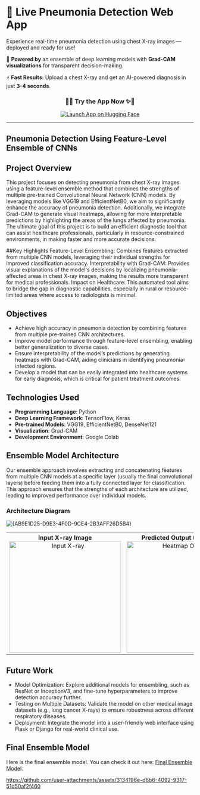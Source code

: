 # 🚀 Live Pneumonia Detection Web App

Experience real-time pneumonia detection using chest X-ray images — deployed and ready for use!

🧠 **Powered by** an ensemble of deep learning models with **Grad-CAM visualizations** for transparent decision-making.

⚡ **Fast Results:** Upload a chest X-ray and get an AI-powered diagnosis in just **3–4 seconds**.

<h3 align="center">🧪✨ <strong>Try the App Now</strong> ✨🧪</h3>

<p align="center">
  <a href="https://huggingface.co/spaces/hp733/pneumonia-xray-detector" target="_blank">
    <img src="https://img.shields.io/badge/👉%20Launch%20Pneumonia%20Detector-%20Click%20Here-ff69b4?style=for-the-badge&logo=huggingface&logoColor=white" alt="Launch App on Hugging Face"/>
  </a>
</p>

---

## Pneumonia Detection Using Feature-Level Ensemble of CNNs

## Project Overview
This project focuses on detecting pneumonia from chest X-ray images using a feature-level ensemble method that combines the strengths of multiple pre-trained Convolutional Neural Network (CNN) models. By leveraging models like VGG19 and EfficientNetB0, we aim to significantly enhance the accuracy of pneumonia detection. Additionally, we integrate Grad-CAM to generate visual heatmaps, allowing for more interpretable predictions by highlighting the areas of the lungs affected by pneumonia. The ultimate goal of this project is to build an efficient diagnostic tool that can assist healthcare professionals, particularly in resource-constrained environments, in making faster and more accurate decisions.

##Key Highlights
Feature-Level Ensembling: Combines features extracted from multiple CNN models, leveraging their individual strengths for improved classification accuracy.
Interpretability with Grad-CAM: Provides visual explanations of the model's decisions by localizing pneumonia-affected areas in chest X-ray images, making the results more transparent for medical professionals.
Impact on Healthcare: This automated tool aims to bridge the gap in diagnostic capabilities, especially in rural or resource-limited areas where access to radiologists is minimal.

## Objectives
- Achieve high accuracy in pneumonia detection by combining features from multiple pre-trained CNN architectures.
- Improve model performance through feature-level ensembling, enabling better generalization to diverse cases.
- Ensure interpretability of the model’s predictions by generating heatmaps with Grad-CAM, aiding clinicians in identifying pneumonia-infected regions.
- Develop a model that can be easily integrated into healthcare systems for early diagnosis, which is critical for patient treatment outcomes.

## Technologies Used
- **Programming Language**: Python
- **Deep Learning Framework**: TensorFlow, Keras
- **Pre-trained Models**: VGG19, EfficientNetB0, DenseNet121
- **Visualization**: Grad-CAM
- **Development Environment**: Google Colab

## Ensemble Model Architecture
Our ensemble approach involves extracting and concatenating features from multiple CNN models at a specific layer (usually the final convolutional layers) before feeding them into a fully connected layer for classification. This approach ensures that the strengths of each architecture are utilized, leading to improved performance over individual models.
### Architecture Diagram
![{AB9E1D25-D9E3-4F0D-9CE4-2B3AFF26D5B4}](https://github.com/user-attachments/assets/b34b429d-6502-443c-982b-17ea4aef919b)
<table>
  <tr>
    <td align="center">
      <strong>Input X-ray Image</strong><br>
      <img src="https://github.com/user-attachments/assets/4c3ea2f3-3087-4007-9bf4-43759b82356e" alt="Input X-ray" width="300"/>
    </td>
    <td align="center">
      <strong>Predicted Output (Heatmap)</strong><br>
      <img src="https://github.com/user-attachments/assets/0e922614-6181-4099-8600-11c12a03f39b" alt="Heatmap Output" width="300"/>
    </td>
  </tr>
</table>

## Future Work
- Model Optimization: Explore additional models for ensembling, such as ResNet or InceptionV3, and fine-tune hyperparameters to improve detection accuracy further.
- Testing on Multiple Datasets: Validate the model on other medical image datasets (e.g., lung cancer X-rays) to ensure robustness across different respiratory diseases.
- Deployment: Integrate the model into a user-friendly web interface using Flask or Django for real-world clinical use.


## Final Ensemble Model

Here is the final ensemble model. You can check it out here: [Final Ensemble Model](https://drive.google.com/file/d/1otsIiZJ0dxHbyxcCZMYL772bRyQGVdck/view?usp=drive_link).

https://github.com/user-attachments/assets/3134196e-d6b6-4092-9317-51d50af2f460





